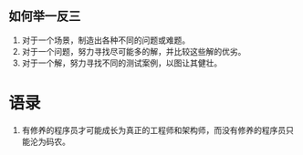 


## 如何举一反三
1. 对于一个场景，制造出各种不同的问题或难题。
2. 对于一个问题，努力寻找尽可能多的解，并比较这些解的优劣。
3. 对于一个解，努力寻找不同的测试案例，以图让其健壮。


# 语录
1. 有修养的程序员才可能成长为真正的工程师和架构师，而没有修养的程序员只能沦为码农。
